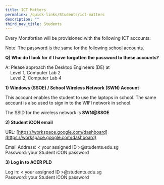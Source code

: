 ```yaml
---
title: ICT Matters
permalink: /quick-links/Students/ict-matters
description: ""
third_nav_title: Students
---
```

Every Montfortian will be provisioned with the following ICT accounts:

Note: The <u>password is the same</u> for the following school accounts.

**Q) Who do I look for if I have forgotten the password to these accounts?**

A: Please approach the Desktop Engineers (DE) at     
    Level 1, Computer Lab 2    
    Level 2, Computer Lab 4  


**1) Windows (SSOE) / School Wireless Network (SWN) Account**

This account enables the student to use the laptops in school. The same account is also used to sign in to the WIFI network in school. 

The SSID for the wireless network is **SWN@SSOE**

**2) Student iCON email**

URL: [https://workspace.google.com/dashboard](https://workspace.google.com/dashboard)

Email Address: < your assigned ID >@students.edu.sg   
Password: your Student iCON password  

**3) Log in to ACER PLD**  

Log in: < your assigned ID >@students.edu.sg  
Password: your Student iCON password